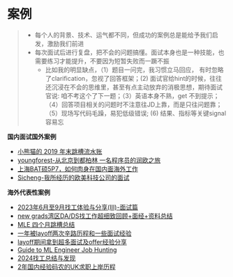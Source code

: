 # 案例
> - 每个人的背景、技术、运气都不同，但成功的案例总是能给予我们启发，激励我们前进
> - 每次面试后进行复盘，把不会的问题搞懂。面试本身也是一种技能，也需要练习才能提升，不要因为短暂失败而一蹶不振
>   - 比如我的明显缺点，（1）题目一问完，我习惯立马回应， 有时忽略了clarification，忽视了回答框架；(2) 面试官给hint的时候，往往还沉浸在不会的思维里，甚至有点主动放弃的消极思想，期待面试官说: 咱不考这个了下一题；（3）英语本身不熟，get 不到提示；（4）回答项目相关的问题时不注意往JD上靠，而是只往问题靠；（5）现场写代码毛躁，易犯低级错误; (6) 结果、指标等关键signal容易忘


**国内面试国外案例**

- [小熊猫的 2019 年末跳槽流水账](https://blog.xxm.plus/%E5%B0%8F%E7%86%8A%E7%8C%AB%E7%9A%84-2019-%E5%B9%B4%E6%9C%AB%E8%B7%B3%E6%A7%BD%E6%B5%81%E6%B0%B4%E8%B4%A6)
- [youngforest-从北京到都柏林 一名程序员的润欧之旅](https://zhuanlan.zhihu.com/p/603300157)
- [上海BAT硕5P7，如何肉身在国内面海外工作](https://www.xiaohongshu.com/explore/64a8cbed000000000f00cd76)
- [Sicheng-我所经历的欧美科技公司的面试](https://www.zhihu.com/question/23921846/answer/2337072383)


**海外代表性案例**

- [2023年6月至9月找工体验与分享(III)-面试篇](https://www.1point3acres.com/bbs/thread-1013082-1-1.html)
- [new grads湾区DA/DS找工作超细致回顾+面经+资料总结](https://www.1point3acres.com/bbs/thread-469408-1-1.html)
- [MLE 四个月跳槽总结](https://www.1point3acres.com/bbs/thread-1034084-1-1.html)
- [一年被layoff两次辛路历程和一些面试经验](https://www.1point3acres.com/bbs/thread-1034698-1-1.html)
- [layoff期间拿到超多面试及offer经验分享](https://www.1point3acres.com/bbs/thread-991886-1-1.html)
- [Guide to ML Engineer Job Hunting](https://www.yuan-meng.com/posts/mle_interviews/)
- [2024找工总结与发现](https://www.1point3acres.com/bbs/thread-1098907-1-1.html)
- [2年国内经验码农的UK求职上岸历程](https://www.1point3acres.com/bbs/thread-1031661-1-1.html)

